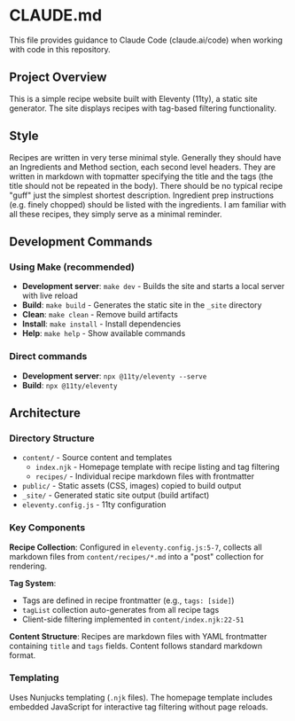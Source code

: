 # CLAUDE.md

This file provides guidance to Claude Code (claude.ai/code) when working with code in this repository.

## Project Overview

This is a simple recipe website built with Eleventy (11ty), a static site generator. The site displays recipes with tag-based filtering functionality.

## Style

Recipes are written in very terse minimal style. Generally they should have an Ingredients and Method section, each second level headers. They are written in markdown with topmatter specifying the title and the tags (the title should not be repeated in the body). There should be no typical recipe "guff" just the simplest shortest description. Ingredient prep instructions (e.g. finely chopped) should be listed with the ingredients. I am familiar with all these recipes, they simply serve as a minimal reminder.

## Development Commands

### Using Make (recommended)
- **Development server**: `make dev` - Builds the site and starts a local server with live reload
- **Build**: `make build` - Generates the static site in the `_site` directory
- **Clean**: `make clean` - Remove build artifacts
- **Install**: `make install` - Install dependencies
- **Help**: `make help` - Show available commands

### Direct commands
- **Development server**: `npx @11ty/eleventy --serve`
- **Build**: `npx @11ty/eleventy`

## Architecture

### Directory Structure
- `content/` - Source content and templates
  - `index.njk` - Homepage template with recipe listing and tag filtering
  - `recipes/` - Individual recipe markdown files with frontmatter
- `public/` - Static assets (CSS, images) copied to build output
- `_site/` - Generated static site output (build artifact)
- `eleventy.config.js` - 11ty configuration

### Key Components

**Recipe Collection**: Configured in `eleventy.config.js:5-7`, collects all markdown files from `content/recipes/*.md` into a "post" collection for rendering.

**Tag System**: 
- Tags are defined in recipe frontmatter (e.g., `tags: [side]`)
- `tagList` collection auto-generates from all recipe tags
- Client-side filtering implemented in `content/index.njk:22-51`

**Content Structure**: Recipes are markdown files with YAML frontmatter containing `title` and `tags` fields. Content follows standard markdown format.

### Templating
Uses Nunjucks templating (`.njk` files). The homepage template includes embedded JavaScript for interactive tag filtering without page reloads.
